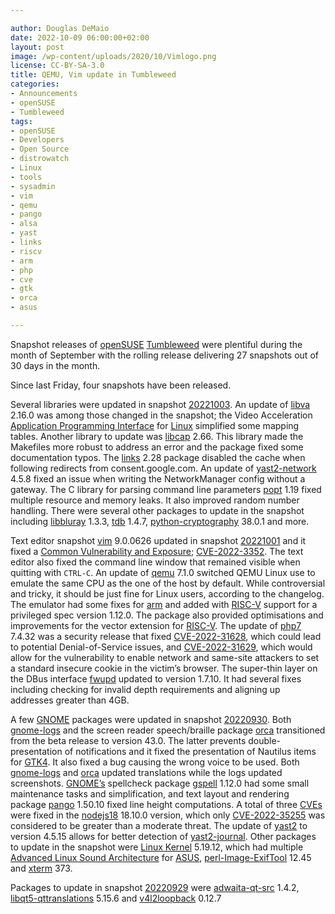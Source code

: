 ```yaml
---

author: Douglas DeMaio
date: 2022-10-09 06:00:00+02:00
layout: post
image: /wp-content/uploads/2020/10/Vimlogo.png
license: CC-BY-SA-3.0
title: QEMU, Vim update in Tumbleweed
categories:
- Announcements
- openSUSE
- Tumbleweed
tags:
- openSUSE
- Developers
- Open Source
- distrowatch
- Linux
- tools
- sysadmin
- vim
- qemu
- pango
- alsa
- yast
- links
- riscv
- arm
- php
- cve
- gtk
- orca
- asus

---
```


Snapshot releases of [openSUSE](https://get.opensuse.org/) [Tumbleweed](https://get.opensuse.org/tumbleweed/) were plentiful during the month of September with the rolling release delivering 27 snapshots out of 30 days in the month. 

Since last Friday, four snapshots have been released. 

Several libraries were updated in snapshot [20221003](https://lists.opensuse.org/archives/list/factory@lists.opensuse.org/thread/NSXTEHQ237GJYUTFEGEGUB7B2O7MO6ZS/). An update of [libva](https://01.org/linuxmedia/vaapi) 2.16.0 was among those changed in the snapshot; the Video Acceleration [Application Programming Interface](https://en.wikipedia.org/wiki/API) for [Linux](https://www.kernel.org/) simplified some mapping tables. Another library to update was [libcap](https://sites.google.com/site/fullycapable/) 2.66. This library made the Makefiles more robust to address an error and the package fixed some documentation typos. The [links](http://links.twibright.com/) 2.28 package disabled the cache when following redirects from consent.google.com. An update of  [yast2-network](https://github.com/yast/yast-network) 4.5.8 fixed an issue when writing the NetworkManager config without a gateway. The C library for parsing command line parameters [popt](https://github.com/rpm-software-management/popt) 1.19 fixed multiple resource and memory leaks. It also improved random number handling. There were several other packages to update in the snapshot including [libbluray](https://www.videolan.org/developers/libbluray.html) 1.3.3, [tdb](https://tdb.samba.org/) 1.4.7, [python-cryptography](https://pypi.org/project/cryptography/) 38.0.1 and more.

Text editor snapshot [vim](https://www.vim.org/) 9.0.0626 updated in snapshot [20221001](https://lists.opensuse.org/archives/list/factory@lists.opensuse.org/thread/633SD5O3QRIGF5DBR5LBQFVMWOMTMXIG/) and it fixed a [Common Vulnerability and Exposure](https://en.wikipedia.org/wiki/Common_Vulnerabilities_and_Exposures); [CVE-2022-3352](https://cve.mitre.org/cgi-bin/cvename.cgi?name=2022-3352). The text editor also fixed the command line window that remained visible when quitting with `CTRL-C`. An update of [qemu](https://www.qemu.org/) 7.1.0 switched QEMU Linux use to emulate the same CPU as the one of the host by default. While controversial and tricky, it should be just fine for Linux users, according to the changelog. The emulator had some fixes for [arm](https://www.arm.com/) and added with [RISC-V](https://riscv.org/) support for a privileged spec version 1.12.0. The package also provided optimisations and improvements for the vector extension for [RISC-V](https://riscv.org/). The update of [php7](https://www.php.net/) 7.4.32 was a security release that fixed [CVE-2022-31628](https://cve.mitre.org/cgi-bin/cvename.cgi?name=CVE-2022-31628), which could lead to potential Denial-of-Service issues, and [CVE-2022-31629](https://ubuntu.com/security/CVE-2022-31629), which would allow for the vulnerability to enable network and same-site attackers to set a standard insecure cookie in the victim’s browser. The super-thin layer on the DBus interface [fwupd](https://fwupd.org/) updated to version 1.7.10. It had several fixes including checking for invalid depth requirements and aligning up addresses greater than 4GB.

A few [GNOME](https://www.gnome.org/) packages were updated in snapshot [20220930](https://lists.opensuse.org/archives/list/factory@lists.opensuse.org/thread/SJURUX4GO2TUPYCQNJZ273PHBQEF4WYN/). Both [gnome-logs](https://gitlab.gnome.org/GNOME/gnome-logs) and the screen reader speech/braille package [orca](https://gitlab.gnome.org/GNOME/orca) transitioned from the beta release to version 43.0. The latter prevents double-presentation of notifications and it fixed the presentation of Nautilus items for [GTK4](https://www.gtk.org/). It also fixed a bug causing the wrong voice to be used. Both [gnome-logs](https://gitlab.gnome.org/GNOME/gnome-logs) and [orca](https://gitlab.gnome.org/GNOME/orca) updated translations while the logs updated screenshots. [GNOME’s](https://www.gnome.org/) spellcheck package [gspell](https://gitlab.gnome.org/GNOME/gspell) 1.12.0 had some small maintenance tasks and simplification, and text layout and rendering package [pango](https://pango.gnome.org/) 1.50.10 fixed line height computations. A total of three [CVEs](https://en.wikipedia.org/wiki/Common_Vulnerabilities_and_Exposures) were fixed in the [nodejs18](https://nodejs.org/en/) 18.10.0 version, which only [CVE-2022-35255](https://cve.mitre.org/cgi-bin/cvename.cgi?name=CVE-2022-35255) was considered to be greater than a moderate threat. The update of [yast2](https://github.com/yast/yast-yast2) to version 4.5.15 allows for better detection of [yast2-journal](https://github.com/yast/yast-journal). Other packages to update in the snapshot were [Linux Kernel](https://www.kernel.org/) 5.19.12, which had multiple [Advanced Linux Sound Architecture](https://en.wikipedia.org/wiki/Advanced_Linux_Sound_Architecture) for [ASUS](https://www.asus.com), [perl-Image-ExifTool](https://software.opensuse.org/package/perl-Image-ExifTool) 12.45 and [xterm](https://invisible-island.net/xterm/) 373.

Packages to update in snapshot [20220929](https://lists.opensuse.org/archives/list/factory@lists.opensuse.org/thread/XIGJUF36OHKJWNPYEPOHQHBLR2CMWMHF/) were [adwaita-qt-src](https://github.com/FedoraQt/adwaita-qt) 1.4.2, [libqt5-qttranslations](https://www.qt.io/) 5.15.6 and [v4l2loopback](https://github.com/umlaeute/v4l2loopback) 0.12.7 

<meta name="openSUSE, Tumbleweed, Developers, sysadmin, user, Open Source, rolling release, gamers, superuser, distrowatch, hacker, Linux, Kernel, gnome, qt, kde, per, alsa, yast, pango, vim, nodejs, qemu" content="HTML,CSS,XML,JavaScript">
